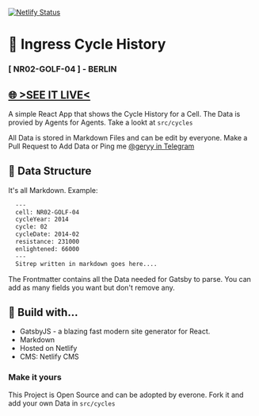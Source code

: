 [![Netlify Status](https://api.netlify.com/api/v1/badges/d6e8bcb1-e5af-4946-87f6-afc57dd1433c/deploy-status)](https://app.netlify.com/sites/ingress/deploys)

# 💏 Ingress Cycle History 
### [ NR02-GOLF-04 ] - BERLIN

## [🌐 >SEE IT LIVE< ](https://ingress.netlify.app)

A simple React App that shows the Cycle History for a Cell.
The Data is provied by Agents for Agents. Take a lookt at  `src/cycles`

All Data is stored in Markdown Files and can be edit by everyone.
Make a Pull Request to Add Data or Ping me [@geryy in Telegram](https://telegram.me/geryy)


## 💾 Data Structure 
It's all Markdown.  Example:
```markdown
  ---
  cell: NR02-GOLF-04
  cycleYear: 2014
  cycle: 02
  cycleDate: 2014-02
  resistance: 231000
  enlightened: 66000 
  ---
  Sitrep written in markdown goes here.... 
```
The Frontmatter contains all the Data needed for Gatsby to parse. 
You can add as many fields you want but don't remove any.

## 🤖 Build with...
- GatsbyJS -  a blazing fast modern site generator for React.
- Markdown
- Hosted on Netlify
- CMS: Netlify CMS


### Make it yours
This Project is Open Source and can be adopted by everone.
Fork it and add your own Data in `src/cycles`
